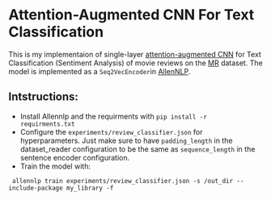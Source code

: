 # Attention-Augmented CNN For Text Classification
This is my implementaion of single-layer [attention-augmented CNN](https://arxiv.org/abs/1904.09925) for Text Classification (Sentiment Analysis) of movie reviews on the [MR](http://www.cs.cornell.edu/people/pabo/movie-review-data/) dataset. The model is implemented as a `Seq2VecEncoder`in [AllenNLP](https://github.com/allenai/allennlp).

## Intstructions:

* Install Allennlp and the requirments with `pip install -r requirments.txt`
* Configure the `experiments/review_classifier.json` for hyperparameters. Just make sure to have `padding_length` in the dataset_reader configuration to be the same as `sequence_length` in the sentence encoder configuration.
* Train the model with: 

` allennlp train experiments/review_classifier.json -s /out_dir --include-package my_library -f`

